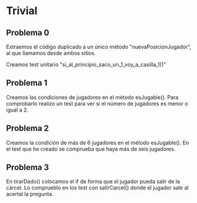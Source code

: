 # Trivial

## Problema 0
Extraemos el código duplicado a un único método "nuevaPosicionJugador",
al que llamamos desde ambos sitios.

Creamos test unitario "si_al_principio_saco_un_1_voy_a_casilla_1()"

## Problema 1
Creamos las condiciones de jugadores en el método esJugable(). Para comprobarlo realizo un test para ver si el número de jugadores es menor o igual a 2.

## Problema 2
Creamos la condición de más de 6 jugadores en el método esJugable(). En el test que he creado se comprueba que haya más de seis jugadores.

## Problema 3
En tirarDado() colocamos el if de forma que el jugador pueda salir de la cárcel. Lo comprueblo en los test con salirCarcel() donde el jugador sale al acertal la pregunta.